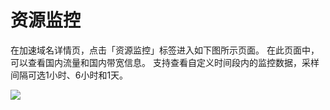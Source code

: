 # 资源监控
在加速域名详情页，点击「资源监控」标签进入如下图所示页面。 在此页面中，可以查看国内流量和国内带宽信息。 支持查看自定义时间段内的监控数据，采样间隔可选1小时、6小时和1天。

![](..控制台手册/image/CDN资源监控.png)
